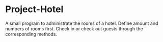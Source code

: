 # Project-Hotel
A small program to administrate the rooms of a hotel. Define amount and numbers of rooms first. Check in or check out guests through the corresponding methods.
